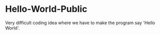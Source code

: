 # Hello-World-Public
Very difficult coding idea where we have to make the program say 'Hello World'.
